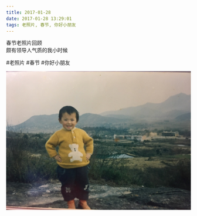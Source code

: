 ```yaml
---
title: 2017-01-28
date: 2017-01-28 13:29:01
tags: 老照片, 春节, 你好小朋友
---
```


<p>春节老照片回顾<br />颇有领导人气质的我小时候</p>

#老照片 #春节 #你好小朋友

![](/assets/images/2017/01/c6902e27769db5541170044adeb135d6.jpg)
